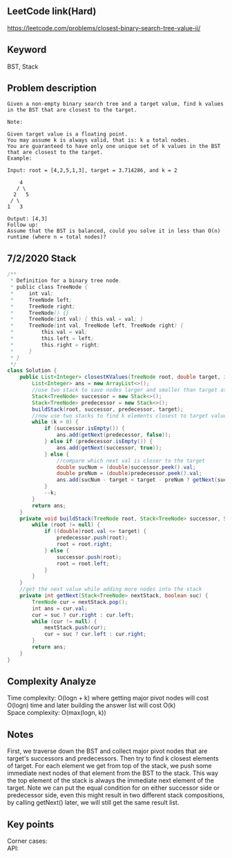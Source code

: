 ## LeetCode link(Hard)
https://leetcode.com/problems/closest-binary-search-tree-value-ii/

## Keyword
BST, Stack

## Problem description
```
Given a non-empty binary search tree and a target value, find k values in the BST that are closest to the target.

Note:

Given target value is a floating point.
You may assume k is always valid, that is: k ≤ total nodes.
You are guaranteed to have only one unique set of k values in the BST that are closest to the target.
Example:

Input: root = [4,2,5,1,3], target = 3.714286, and k = 2

    4
   / \
  2   5
 / \
1   3

Output: [4,3]
Follow up:
Assume that the BST is balanced, could you solve it in less than O(n) runtime (where n = total nodes)?
```
## 7/2/2020 Stack

```java
/**
 * Definition for a binary tree node.
 * public class TreeNode {
 *     int val;
 *     TreeNode left;
 *     TreeNode right;
 *     TreeNode() {}
 *     TreeNode(int val) { this.val = val; }
 *     TreeNode(int val, TreeNode left, TreeNode right) {
 *         this.val = val;
 *         this.left = left;
 *         this.right = right;
 *     }
 * }
 */
class Solution {
    public List<Integer> closestKValues(TreeNode root, double target, int k) {
        List<Integer> ans = new ArrayList<>();
        //use two stack to save nodes larger and smaller than target as we travel down the BST looking for target
        Stack<TreeNode> successor = new Stack<>();
        Stack<TreeNode> predecessor = new Stack<>();
        buildStack(root, successor, predecessor, target);
        //now use two stacks to find k elements closest to target value
        while (k > 0) {
            if (successor.isEmpty()) {
                ans.add(getNext(predecessor, false));
            } else if (predecessor.isEmpty()) {
                ans.add(getNext(successor, true));
            } else {
                //compare which next val is closer to the target
                double sucNum = (double)successor.peek().val;
                double preNum = (double)predecessor.peek().val;
                ans.add(sucNum - target < target - preNum ? getNext(successor, true) : getNext(predecessor, false));
            }
            --k;
        }
        return ans;
    }
    private void buildStack(TreeNode root, Stack<TreeNode> successor, Stack<TreeNode> predecessor, double target) {
        while (root != null) {
            if ((double)root.val <= target) {
                predecessor.push(root);
                root = root.right;
            } else {
                successor.push(root);
                root = root.left;
            }
        }
    }
    //get the next value while adding more nodes into the stack
    private int getNext(Stack<TreeNode> nextStack, boolean suc) {
        TreeNode cur = nextStack.pop();
        int ans = cur.val;
        cur = suc ? cur.right : cur.left;
        while (cur != null) {
            nextStack.push(cur);
            cur = suc ? cur.left : cur.right;
        }
        return ans;
    }
}
```

## Complexity Analyze
Time complexity: O(logn + k) where getting major pivot nodes will cost O(logn) time and later building the answer list will cost O(k)\
Space complexity: O(max(logn, k))

## Notes
First, we traverse down the BST and collect major pivot nodes that are target's successors and predecessors. Then try to find k closest elements of target. For each element we get from top of the stack, we push some immediate next nodes of that element from the BST to the stack. This way the top element of the stack is always the immediate next element of the target. Note we can put the equal condition for on either successor side or predecessor side, even this might result in two different stack compositions, by calling getNext() later, we will still get the same result list.

## Key points
Corner cases:\
API:
